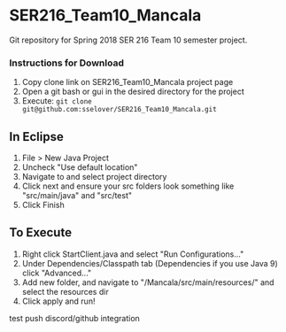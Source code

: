 # SER216_Team10_Mancala
Git repository for Spring 2018 SER 216 Team 10 semester project.

### Instructions for Download

1. Copy clone link on SER216_Team10_Mancala project page
2. Open a git bash or gui in the desired directory for the project
3. Execute: ```git clone git@github.com:sselover/SER216_Team10_Mancala.git```

## In Eclipse
   
1. File > New Java Project
2. Uncheck "Use default location"
3. Navigate to and select project directory
4. Click next and ensure your src folders look something like "src/main/java" and "src/test"
5. Click Finish
   
## To Execute
   
1. Right click StartClient.java and select "Run Configurations..."
2. Under Dependencies/Classpath tab (Dependencies if you use Java 9) click "Advanced..."
3. Add new folder, and navigate to "/Mancala/src/main/resources/" and select the resources dir
4. Click apply and run!
   
test push discord/github integration
